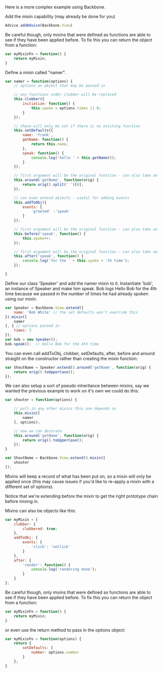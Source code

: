 Here is a more complex example using Backbone. 
<div class="left">
Add the mixin capability (may already be done for you)
</div>

```javascript
Advice.addAdvice(Backbone.View)
```

<div class="left">
Be careful though, only mixins that were defined as functions are able to see if they have been applied before. To fix this you can return the object from a function:
</div>

```javascript
var myMixinFn = function() {
	return myMixin;
}
```

<div class="left">
Define a mixin called "namer".
</div>

```javascript
var namer = function(options) {
	// options an object that may be passed in

	// any functions under clobber will be replaced
	this.clobber({
		initialize: function() {
			this.spoke = options.times || 0;
		}
	});

	// these will only be set if there is no existing function
	this.setDefaults({
		name: 'frank',
		getName: function() {
			return this.name;
		},
		speak: function() {
			console.log('hello ' + this.getName());
		}
	});

	// first argument will be the original function - can also take an object of functions
	this.around('getName', function(orig) {
		return orig().split(' ')[0];
	});

	// can even extend objects - useful for adding events
	this.addToObj({
		events: {
			'greeted' :'speak'
		}
	});

	// first argument will be the original function - can also take an object of functions
	this.before('speak', function() {
		this.spoke++;
	});

	// first argument will be the original function - can also take an object of functions
	this.after('speak', function() {
		console.log('for the ' + this.spoke + 'th time');
	});

}
```

<div class="left">
Define our class 'Speaker' and add the namer mixin to it.
Instantiate 'bob', an instance of Speaker and make him speak.
Bob logs Hello Bob for the 4th time because we passed in
the number of times he had already spoken using our mixin.
</div>

```javascript
var Speaker = Backbone.View.extend({
	name: 'Bob White' // the set defaults won't override this
}).mixin([
	namer
], { // options passed in
	times: 3
});
var bob = new Speaker();
bob.speak();  // Hello Bob for the 4th time
```

<div class="left">
You can even call addToObj, clobber, setDefaults, after, before and around straight on the constructor rather than creating the mixin function:
</div>

```javascript
var ShoutName = Speaker.extend().around('getName', function(orig) {
	return orig().toUpperCase();
});
```

<div class="left">
We can also setup a sort of pseudo inheritance between mixins, say we wanted the previous example to work on it's own we could do this:
</div>

```javascript
var shouter = function(options) {

	// pull in any other mixins this one depends on
	this.mixin([
		namer
	], options);

	// now we can decorate
	this.around('getName', function(orig) {
		return orig().toUpperCase();
	});
}

var ShoutName = Backbone.View.extend().mixin([
	shouter
]);
```

<div class="left">
Mixins will keep a record of what has been put on, so a mixin will only be applied once (this may cause issues if you'd like to re-apply a mixin with a different set of options).

Notice that we're extending before the mixin to get the right prototype chain before mixing in.

Mixins can also be objects like this:
</div>

```javascript
var myMixin = {
	clobber: {
		clobbered: true;
	},
	addToObj: {
		events: {
			'click': 'onClick'
		}
	},
	after: {
		'render': function() {
			console.log('rendering done');
		}
	}
};
```

<div class="left">
Be careful though, only mixins that were defined as functions are able to see if they have been applied before. To fix this you can return the object from a function:
</div>

```javascript
var myMixinFn = function() {
	return myMixin;
}
```

<div class="left">
or even use the return method to pass in the options object:
</div>

```javascript
var myMixinFn = function(options) {
	return {
		setDefaults: {
			number: options.number
		}
	};
}
```